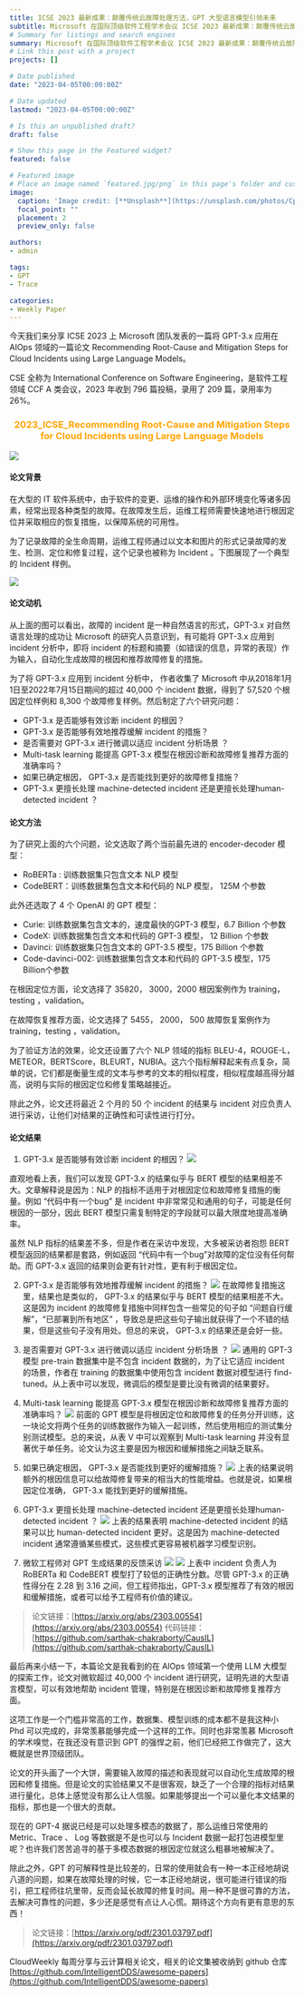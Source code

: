```yaml
---
title: ICSE 2023 最新成果：颠覆传统云故障处理方法，GPT 大型语言模型引领未来
subtitle: Microsoft 在国际顶级软件工程学术会议 ICSE 2023 最新成果：颠覆传统云故障处理方法，使用 GPT-3.x 大型语言模型对 incdent 进行分析，自动化生成根因定位结果和故障修复措施。
# Summary for listings and search engines
summary: Microsoft 在国际顶级软件工程学术会议 ICSE 2023 最新成果：颠覆传统云故障处理方法，使用 GPT-3.x 大型语言模型对 incdent 进行分析，自动化生成根因定位结果和故障修复措施。
# Link this post with a project
projects: []

# Date published
date: "2023-04-05T00:00:00Z"

# Date updated
lastmod: "2023-04-05T00:00:00Z"

# Is this an unpublished draft?
draft: false

# Show this page in the Featured widget?
featured: false

# Featured image
# Place an image named `featured.jpg/png` in this page's folder and customize its options here.
image:
  caption: 'Image credit: [**Unsplash**](https://unsplash.com/photos/CpkOjOcXdUY)'
  focal_point: ""
  placement: 2
  preview_only: false

authors:
- admin

tags:
- GPT
- Trace

categories:
- Weekly Paper
---
```


今天我们来分享 ICSE 2023 上 Microsoft 团队发表的一篇将 GPT-3.x 应用在AIOps 领域的一篇论文 Recommending Root-Cause and Mitigation Steps for Cloud Incidents using Large Language Models。

CSE 全称为 International Conference on Software Engineering，是软件工程领域 CCF A 类会议，2023 年收到 796 篇投稿，录用了 209 篇，录用率为 26%。

### <center><font color=#FFA500>2023_ICSE_Recommending Root-Cause and Mitigation Steps for Cloud Incidents using Large Language Models</font></center>

![](./gpt1.jpg)

#### **论文背景** 

在大型的 IT 软件系统中，由于软件的变更、运维的操作和外部环境变化等诸多因素，经常出现各种类型的故障。在故障发生后，运维工程师需要快速地进行根因定位并采取相应的恢复措施，以保障系统的可用性。

为了记录故障的全生命周期，运维工程师通过以文本和图片的形式记录故障的发生、检测、定位和修复过程，这个记录也被称为 Incident 。下图展现了一个典型的 Incident 样例。

![](./gpt2.png)

#### **论文动机**

从上面的图可以看出，故障的 incident 是一种自然语言的形式，GPT-3.x 对自然语言处理的成功让 Microsoft 的研究人员意识到，有可能将 GPT-3.x 应用到incident 分析中，即将 incident 的标题和摘要（如错误的信息，异常的表现）作为输入，自动化生成故障的根因和推荐故障修复的措施。

为了将  GPT-3.x 应用到 incident 分析中， 作者收集了 Microsoft 中从2018年1月1日至2022年7月15日期间的超过 40,000 个 incident  数据，得到了 57,520 个根因定位样例和 8,300 个故障修复样例。然后制定了六个研究问题：

- GPT-3.x 是否能够有效诊断 incident 的根因？
- GPT-3.x 是否能够有效地推荐缓解 incident 的措施？
- 是否需要对 GPT-3.x 进行微调以适应 incident 分析场景 ？
- Multi-task learning 能提高 GPT-3.x 模型在根因诊断和故障修复推荐方面的准确率吗？
- 如果已确定根因， GPT-3.x 是否能找到更好的故障修复措施？
- GPT-3.x 更擅长处理 machine-detected incident 还是更擅长处理human-detected incident ？

#### **论文方法**

为了研究上面的六个问题，论文选取了两个当前最先进的 encoder-decoder 模型：
- RoBERTa : 训练数据集只包含文本 NLP 模型 
- CodeBERT：训练数据集包含文本和代码的 NLP 模型， 125M 个参数

此外还选取了 4 个 OpenAI 的 GPT 模型：

- Curie:  训练数据集包含文本的，速度最快的GPT-3 模型，6.7 Billion 个参数
- CodeX: 训练数据集包含文本和代码的 GPT-3 模型， 12 Billion 个参数
- Davinci: 训练数据集只包含文本的 GPT-3.5 模型，175 Billion 个参数
- Code-davinci-002:  训练数据集包含文本和代码的 GPT-3.5 模型，175 Billion个参数 

在根因定位方面，论文选择了 35820， 3000，2000 根因案例作为 training，testing ，validation。

在故障恢复推荐方面，论文选择了 5455， 2000， 500 故障恢复案例作为training，testing ，validation。

为了验证方法的效果，论文还设置了六个 NLP 领域的指标 BLEU-4，ROUGE-L，METEOR，BERTScore，BLEURT，NUBIA。这六个指标解释起来有点复杂，简单的说，它们都是衡量生成的文本与参考的文本的相似程度，相似程度越高得分越高，说明与实际的根因定位和修复策略越接近。

除此之外，论文还将最近 2 个月的 50 个 incident 的结果与 incident 对应负责人进行采访，让他们对结果的正确性和可读性进行打分。

#### **论文结果**

1. GPT-3.x 是否能够有效诊断 incident 的根因？
![](./gpt3.png)

直观地看上表，我们可以发现 GPT-3.x  的结果似乎与 BERT 模型的结果相差不大。文章解释说是因为：NLP 的指标不适用于对根因定位和故障修复措施的衡量。例如 “代码中有一个bug” 是 incident 中非常常见和通用的句子，可能是任何根因的一部分，因此 BERT 模型只需复制特定的字段就可以最大限度地提高准确率。

虽然 NLP 指标的结果差不多，但是作者在采访中发现，大多被采访者抱怨 BERT 模型返回的结果都是套路，例如返回 “代码中有一个bug”对故障的定位没有任何帮助。而 GPT-3.x  返回的结果则会更有针对性，更有利于根因定位。

2. GPT-3.x 是否能够有效地推荐缓解 incident 的措施？
![](./gpt4.png)
在故障修复措施这里，结果也是类似的， GPT-3.x  的结果似乎与 BERT 模型的结果相差不大。这是因为 incident 的故障修复措施中同样包含一些常见的句子如 “问题自行缓解”，“已部署到所有地区” ，导致总是把这些句子输出就获得了一个不错的结果，但是这些句子没有用处。但总的来说， GPT-3.x 的结果还是会好一些。

3. 是否需要对 GPT-3.x 进行微调以适应 incident 分析场景 ？
![](./gpt5.png)
通用的 GPT-3 模型 pre-train 数据集中是不包含 incident 数据的，为了让它适应 incident 的场景，作者在 training 的数据集中使用包含 incident 数据对模型进行 find-tuned。从上表中可以发现，微调后的模型是要比没有微调的结果要好。

4. Multi-task learning  能提高 GPT-3.x 模型在根因诊断和故障修复推荐方面的准确率吗？
![](./gpt6.png)
前面的 GPT 模型是将根因定位和故障修复的任务分开训练，这一块论文将两个任务的训练数据作为输入一起训练，然后使用相应的测试集分别测试模型。总的来说，从表 V 中可以观察到 Multi-task learning 并没有显著优于单任务。论文认为这主要是因为根因和缓解措施之间缺乏联系。

5.  如果已确定根因， GPT-3.x 是否能找到更好的缓解措施？
![](./gpt7.png)
上表的结果说明额外的根因信息可以给故障修复带来的相当大的性能增益。也就是说，如果根因定位准确， GPT-3.x 能找到更好的缓解措施。

6. GPT-3.x 更擅长处理 machine-detected incident 还是更擅长处理human-detected incident ？
![](./gpt8.png)
上表的结果表明 machine-detected incident  的结果可以比 human-detected incident 更好。这是因为 machine-detected incident 通常遵循某些模式，这些模式更容易被机器学习模型识别。

7. 微软工程师对 GPT 生成结果的反馈采访
![](./gpt9.png)
![](./gpt10.png)
上表中 incident 负责人为 RoBERTa 和 CodeBERT 模型打了较低的正确性分数。尽管 GPT-3.x 的正确性得分在 2.28 到 3.16 之间，但工程师指出，GPT-3.x 模型推荐了有效的根因和缓解措施，或者可以给予工程师有价值的建议。


> 论文链接：[https://arxiv.org/abs/2303.00554](https://arxiv.org/abs/2303.00554)
> 代码链接：[https://github.com/sarthak-chakraborty/CausIL](https://github.com/sarthak-chakraborty/CausIL)



最后再来小结一下，本篇论文是我看到的在 AIOps 领域第一个使用 LLM 大模型的探索工作，论文对微软超过 40,000 个 incident 进行研究，证明先进的大型语言模型，可以有效地帮助 incident 管理，特别是在根因诊断和故障修复推荐方面。

这项工作是一个门槛非常高的工作，数据集、模型训练的成本都不是我这种小 Phd 可以完成的，非常羡慕能够完成一个这样的工作。同时也非常羡慕 Microsoft 的学术嗅觉，在我还没有意识到 GPT 的强悍之前，他们已经把工作做完了，这大概就是世界顶级团队。

论文的开头画了一个大饼，需要输入故障的描述和表现就可以自动化生成故障的根因和修复措施。但是论文的实验结果又不是很客观，缺乏了一个合理的指标对结果进行量化，总体上感觉没有那么让人信服。如果能够提出一个可以量化本文结果的指标，那也是一个很大的贡献。

现在的 GPT-4 据说已经是可以处理多模态的数据了，那么运维日常使用的 Metric、Trace 、 Log 等数据是不是也可以与 Incident 数据一起打包进模型里呢？也许我们苦苦追寻的基于多模态数据的根因定位就这么粗暴地被解决了。

除此之外，GPT 的可解释性是比较差的，日常的使用就会有一种一本正经地胡说八道的问题，如果在故障处理的时候，它一本正经地胡说，很可能进行错误的指引，把工程师往坑里带，反而会延长故障的修复时间。用一种不是很可靠的方法，去解决可靠性的问题，多少还是感觉有点让人心慌。期待这个方向有更有意思的东西！

> 论文链接：[https://arxiv.org/pdf/2301.03797.pdf](https://arxiv.org/pdf/2301.03797.pdf)


CloudWeekly 每周分享与云计算相关论文，相关的论文集被收纳到 github 仓库 [https://github.com/IntelligentDDS/awesome-papers](https://github.com/IntelligentDDS/awesome-papers)